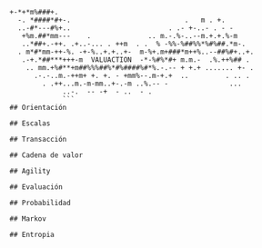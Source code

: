 ```
+-*+*m%###+.
  -. *####*#+-.                            .   m . +.
  ..-#*---#%+..                        . .- +-..- . - -
   +%m.##*mm---    .              .. m.-.%-..--m.+.+.%-m
   ..*##+.-++. .+..-... . ++m  . .  % -%%-%##%%*%#%##.*m-.
  . m*#*mm-++-%. -+-%..+.+..+-  m-%+.m+###*m++%..--##%#+..+.
   .-+.*##***+++-m  VALUACTION  -*-%#%*#+ m.m.-  .%.++%## .
    .. mm.+%#**+m##%%%##%*#%####%#*%.-.-- + +.+ ....... +- .
      .-.-..m.-++m+ +. +. - +mm%--.m-+.+  ..         . .. .
        . .++...m.-m-mm..+-.-m ..%.-- -               ...
             ..-.  -- -+  - ..  - .
             ```
## Orientación

## Escalas

## Transacción

## Cadena de valor

## Agility

## Evaluación

## Probabilidad

## Markov

## Entropia
